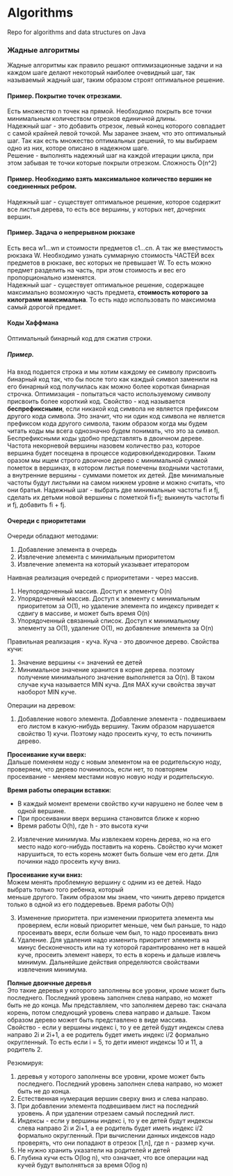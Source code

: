 # Algorithms

Repo for algorithms and data structures on Java

### Жадные алгоритмы

Жадные алгоритмы как правило решают оптимизационные задачи и на каждом шаге делают некоторый
наиболее очевидный шаг, так называемый жадный шаг, таким образом строят оптимальное решение.

#### Пример. Покрытие точек отрезками.

Есть множество n точек на прямой. Необходимо покрыть все точки
минимальным количеством отрезков единичной длины.    
Надежный шаг - это добавить отрезок, левый конец которого совпадает с самой крайней левой точкой.
Мы заранее знаем, что это оптимальный шаг. Так как есть множество оптимальных решений, то мы
выбираем одно из них, которе описано в надежном шаге.    
Решение - выполнять надежный шаг на каждой итерации цикла, при этом забывая те точки которые
покрыли отрезком.
Сложность O(n^2)

#### Пример. Необходимо взять максимальное количество вершин не соединенных ребром.

Надежный шаг - существует оптимальное решение, которое содержит все листья дерева, то есть все
вершины, у которых нет, дочерних вершин.

#### Пример. Задача о непрерывном рюкзаке

Есть веса w1...wn и стоимости предметов c1...cn. А так же вместимость рюкзака W. Необходимо
узнать суммарную стоимость ЧАСТЕЙ всех предметов в рюкзаке, вес которых не превышает W. То есть
можно предмет разделить на часть, при этом стоимость и вес его пропорционально изменятся.    
Надежный шаг - существует оптимальное решение, содержащее максимально возможную часть предмета,
**стоимость которого за килограмм максимальна**. То есть надо использовать по максимома самый
дорогой предмет.

#### Коды Хаффмана

Оптимальный бинарный код для сжатия строки.

##### Пример.

На вход подается строка и мы хотим каждому ее символу присвоить бинарный код так, что бы после
того как каждый символ заменили на его бинарный код получилась как можно более короткая бинарная
строчка. Оптимизация - попытаться часто используемому символу присвоить более короткий код.
Свойство - код называется **беспрефиксными**, если никакой код символа не является префиксом другого
кода символа. Это значит, что ни один код символа не является префиксом кода другого символа,
таким образом когда мы будем читать коды мы всега однозначно будем понимать, что это за символ.
Беспрефиксными коды удобно представлять в двоичном дереве.    
Частота некорневой вершины назовем количество раз, которое вершина будет посещена в процессе
кодировки\декодировки. Таким оразом мы ищем строго двоичное дерево с минимальной суммой пометок
в вершинах, в котором листья помечены входными частотами, а внутренние вершины - суммами
пометок их детей. Две минимальные частоты будут листьями на самом нижнем уровне и можно считать,
что они братья. Надежный шаг - выбрать две минимальные частоты fi и fj, сделать их детьми новой
вершины с пометкой fi+fj; выкинуть частоты fi и fj, добавить fi + fj.

#### Очереди с приоритетами

Очереди обладают методами:

1) Добавление элемента в очередь
2) Извлечение элемента с минимальным приоритетом
3) Извлечение элемента на который указывает итератором

Наивная реализация очередей с приоритетами - через массив.

1) Неупорядоченный массив. Доступ к элементу O(n)
2) Упорядоченный массив. Доступ к элементу с минимальным приоритетом за O(1), но удаление
   элемента по индексу приведет к сдвигу в массиве, и может быть время O(n)
3) Упорядоченный связанный список. Доступ к минимальному элементу за O(1), удаление O(1), но
   добавление элемента за O(n)

Правильная реализация - куча.
Куча - это двоичное дерево. Свойства кучи:

1) Значение вершины <= значений ее детей
2) Минимальное значение хранится в корне дерева. поэтому получение минимального значение
   выполняется за O(n). В таком случае куча называется MIN куча.
   Для MAX кучи свойства звучат наоборот MIN куче.

Операции на деревом:

1) Добавление нового элемента. Добавление элемента - подвешиваем его листом в какую-нибудь
   вершину. Таким образом нарушается свойство 1) кучи. Поэтому надо просеить кучу, то есть
   починить дерево.

**Просеивание кучи вверх:**    
Дальше поменяем ноду с новым элементом на ее родительскую ноду, проверяем,
что дерево починилось, если нет, то повторяем просеивание - меняем местами новую новую ноду и
родительскую.

**Время работы операции вставки:**

- В каждый момент времени свойство кучи нарушено не более чем в одной вершине.
- При просеивании вверх вершина становится ближе к корню
- Время работы O(h), где h - это высота кучи

2) Извлечение минимума. Мы извлекаем корень дерева, но на его место надо кого-нибудь поставить
   на корень. Свойство кучи может нарушиться, то есть корень может быть больше чем его дети. Для
   починки надо просеить кучу вниз.

**Просеивание кучи вниз:**    
Можем менять проблемную вершину с одним из ее детей. Надо выбрать только того ребенка, который  
меньше другого. Таким образом мы знаем, что чинить дерево придется только в одной из его
поддеревьев. Время работы O(h)

3) Изменение приоритета. при изменении приоритета элемента мы проверяем, если новый приоритет
   меньше, чем был раньше, то надо просеивать вверх, если больше чем был, то надо просеивать вниз
4) Удаление. Для удаления надо изменить приоритет элемента на минус бесконечность или на ту
   которой гарантированно нет в нашей куче, просеить элемент наверх, то есть в корень и дальше
   извлечь минимум. Дальнейшие действия определяются свойствами извлечения минимума.

**Полные двоичные деревья**    
Это такие деревья у которого заполнены все уровни, кроме может быть последнего. Последний
уровень заполнен слева направо, но может быть не до конца. Мы представляем,
что заполняем дерево так: сначала корень, потом следующий уровень слева направо и дальше. Таком
образом дерево может быть представлено в виде массива.     
Свойство - если у вершины индекс i, то у ее детей будут индексы слева направо 2i и 2i+1, а ее
родитель будет иметь индекс i/2 формально округленный. То есть если i = 5, то дети имеют индексы
10 и 11, а родитель 2.

Резюмируя:

1) деревья у которого заполнены все уровни, кроме может быть последнего. Последний
   уровень заполнен слева направо, но может быть не до конца.
2) Естественная нумерация вершин сверху вниз и слева направо.
3) При добавлении элемента подвешиваем лист на последний уровень. А при удалении отрезаем самый 
   последний лист.
4) Индексы - если у вершины индекс i, то у ее детей будут индексы слева направо 2i и 2i+1, а ее
   родитель будет иметь индекс i/2 формально округленный. При вычислении данных индексов надо 
   проверять, что они попадают в отрезок [1,n], где n - размер кучи.
5) Не нужно хранить указатели на родителей и детей
6) Глубина кучи есть O(log n), что означает, что все операции над кучей будут выполняться за 
   время O(log n)

